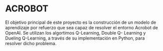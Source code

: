 # ACROBOT

El objetivo principal de este proyecto es la construcción de un modelo de aprendizaje por refuerzo que sea capaz de resolver el entorno Acrobot de OpenAI. Se utilizan los algortimos Q-Learning, Double Q- Learning y Dueling Q-Learning, a través de su implementación en Python, para resolver dicho problema.
